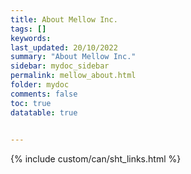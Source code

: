 ```yaml
---
title: About Mellow Inc.
tags: []
keywords: 
last_updated: 20/10/2022
summary: "About Mellow Inc."
sidebar: mydoc_sidebar
permalink: mellow_about.html
folder: mydoc
comments: false
toc: true
datatable: true
 

---
```



{% include custom/can/sht_links.html %}